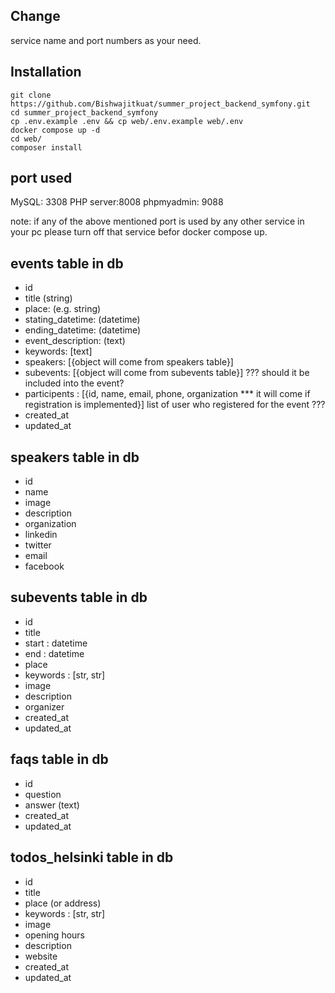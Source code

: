 ## Change

service name and port numbers as your need.

## Installation

```shell
git clone https://github.com/Bishwajitkuat/summer_project_backend_symfony.git
cd summer_project_backend_symfony
cp .env.example .env && cp web/.env.example web/.env
docker compose up -d
cd web/
composer install
```

## port used

MySQL: 3308
PHP server:8008
phpmyadmin: 9088

note: if any of the above mentioned port is used by any other service in your pc please turn off that service befor docker compose up.

## events table in db

- id
- title (string)
- place: (e.g. string)
- stating_datetime: (datetime)
- ending_datetime: (datetime)
- event_description: (text)
- keywords: [text]
- speakers: [{object will come from speakers table}]
- subevents: [{object will come from subevents table}] ??? should it be included into the event?
- participents : [{id, name, email, phone, organization *** it will come if registration is implemented}] list of user who registered for the event ???
- created_at
- updated_at

## speakers table in db

- id
- name
- image
- description
- organization
- linkedin
- twitter
- email
- facebook

## subevents table in db

- id
- title
- start : datetime
- end : datetime
- place
- keywords : [str, str]
- image
- description
- organizer
- created_at
- updated_at

## faqs table in db

- id
- question
- answer (text)
- created_at
- updated_at

## todos_helsinki table in db

- id
- title
- place (or address)
- keywords : [str, str]
- image
- opening hours
- description
- website
- created_at
- updated_at

